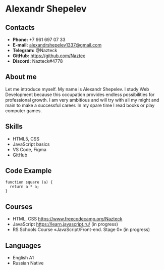 # Alexandr Shepelev
## Contacts
* **Phone:** +7 961 697 07 33
* **E-mail:** alexandrshepelev1337@gmail.com
* **Telegram:** @Nazteck
* **GitHub:** https://github.com/Naztex
* **Discord:** Nazteck#4778
## About me
Let me introduce myself. My name is Alexandr Shepelev. I study Web Development because this occupation provides endless possibilities for professional growth.
I am very ambitious and will try with all my might and main to make a successful career. In my spare time I read books or play computer games.
## Skills
* HTML5, CSS
* JavaScript basics
* VS Code, Figma
* GitHub
## Code Example
```
function square (a) {
  return a * a;   
}
```
## Courses
* HTML, CSS https://www.freecodecamp.org/Nazteck
* JavaScript https://learn.javascript.ru/ (in progress)
* RS Schools Course «JavaScript/Front-end. Stage 0» (in progress)
## Languages
* English A1
* Russian Native
